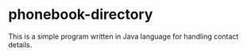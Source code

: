 # phonebook-directory
This is a simple program written in Java language for handling contact details.
